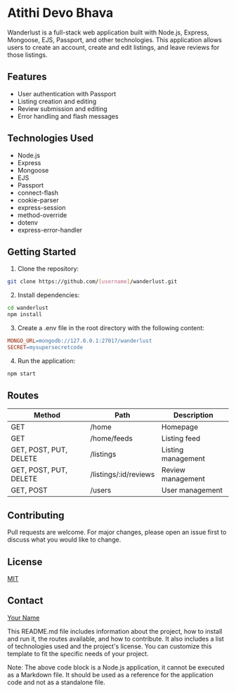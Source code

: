 
 Atithi Devo Bhava
==========

Wanderlust is a full-stack web application built with Node.js, Express, Mongoose, EJS, Passport, and other technologies. This application allows users to create an account, create and edit listings, and leave reviews for those listings.

Features
--------

* User authentication with Passport
* Listing creation and editing
* Review submission and editing
* Error handling and flash messages

Technologies Used
----------------

* Node.js
* Express
* Mongoose
* EJS
* Passport
* connect-flash
* cookie-parser
* express-session
* method-override
* dotenv
* express-error-handler

Getting Started
---------------

1. Clone the repository:
```bash
git clone https://github.com/[username]/wanderlust.git
```
2. Install dependencies:
```bash
cd wanderlust
npm install
```
3. Create a .env file in the root directory with the following content:
```makefile
MONGO_URL=mongodb://127.0.0.1:27017/wanderlust
SECRET=mysupersecretcode
```
4. Run the application:
```bash
npm start
```
Routes
------

| Method | Path | Description |
| --- | --- | --- |
| GET | /home | Homepage |
| GET | /home/feeds | Listing feed |
| GET, POST, PUT, DELETE | /listings | Listing management |
| GET, POST, PUT, DELETE | /listings/:id/reviews | Review management |
| GET, POST | /users | User management |

Contributing
------------

Pull requests are welcome. For major changes, please open an issue first to discuss what you would like to change.

License
-------

[MIT](https://choosealicense.com/licenses/mit/)

Contact
-------

[Your Name](mailto:you@example.com)

This README.md file includes information about the project, how to install and run it, the routes available, and how to contribute. It also includes a list of technologies used and the project's license. You can customize this template to fit the specific needs of your project. 

Note: The above code block is a Node.js application, it cannot be executed as a Markdown file. It should be used as a reference for the application code and not as a standalone file.
